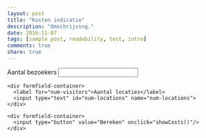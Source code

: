```yaml
---
layout: post
title: "Kosten indicatie"
description: "Omschrijving."
date: 2016-11-07
tags: [sample post, readability, test, intro]
comments: true
share: true
---
```


<form action="">
    <div formfield-container>
      <label for="num-visitors">Aantal bezoekers</label>
      <input type="text" id="num-visitors" name="num-visitors">
    </div>

    <div formfield-container>
      <label for="num-visitors">Aantal locaties</label>
      <input type="text" id="num-locations" name="num-locations">
    </div>

    <div formfield-container>
      <input type="button" value="Bereken" onclick="showCosts()"/>
    </div>
  </form>
